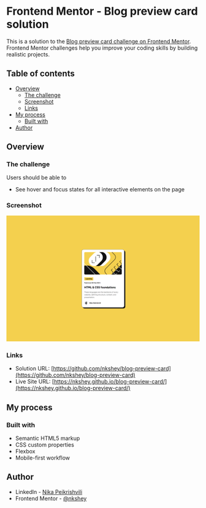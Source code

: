 # Frontend Mentor - Blog preview card solution

This is a solution to the [Blog preview card challenge on Frontend Mentor](https://www.frontendmentor.io/challenges/blog-preview-card-ckPaj01IcS). Frontend Mentor challenges help you improve your coding skills by building realistic projects.

## Table of contents

-  [Overview](#overview)
   -  [The challenge](#the-challenge)
   -  [Screenshot](#screenshot)
   -  [Links](#links)
-  [My process](#my-process)
   -  [Built with](#built-with)
-  [Author](#author)

## Overview

### The challenge

Users should be able to

-  See hover and focus states for all interactive elements on the page

### Screenshot

![](/design/screenshot.png)

### Links

-  Solution URL: [https://github.com/nkshey/blog-preview-card](https://github.com/nkshey/blog-preview-card)
-  Live Site URL: [https://nkshey.github.io/blog-preview-card/](https://nkshey.github.io/blog-preview-card/)

## My process

### Built with

-  Semantic HTML5 markup
-  CSS custom properties
-  Flexbox
-  Mobile-first workflow

## Author

-  LinkedIn - [Nika Peikrishvili](https://www.linkedin.com/in/nikapeikrishvili/)
-  Frontend Mentor - [@nkshey](https://www.frontendmentor.io/profile/nkshey)
